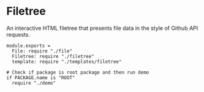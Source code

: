 Filetree
========

An interactive HTML filetree that presents file data in the style of Github API
requests.

    module.exports =
      File: require "./file"
      Filetree: require "./filetree"
      template: require "./templates/filetree"

    # Check if package is root package and then run demo
    if PACKAGE.name is "ROOT"
      require "./demo"
